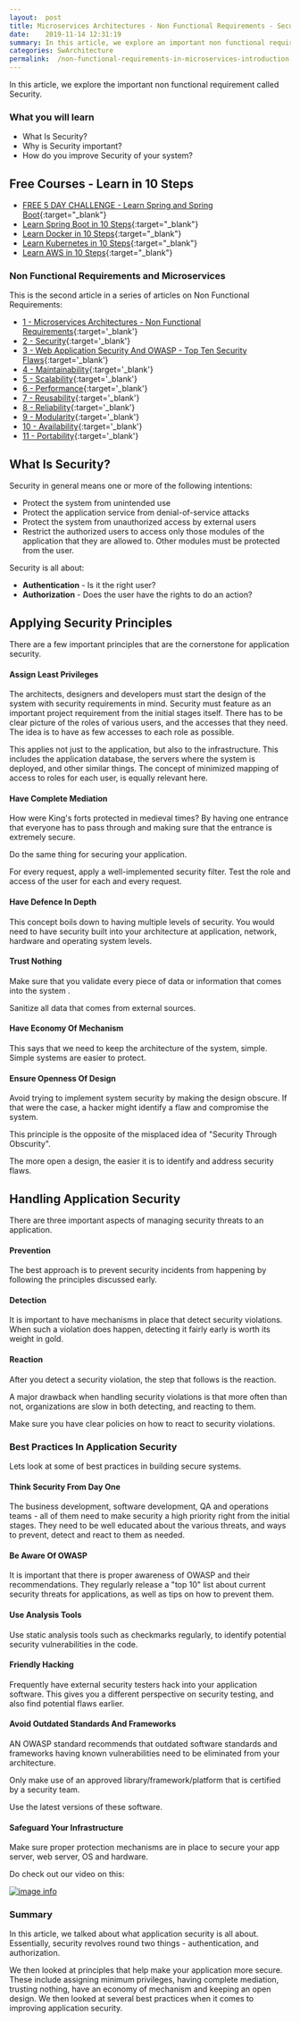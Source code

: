 ```yaml
---
layout:  post
title: Microservices Architectures - Non Functional Requirements - Security
date:    2019-11-14 12:31:19
summary: In this article, we explore an important non functional requirement called Security. 
categories: SwArchitecture
permalink:  /non-functional-requirements-in-microservices-introduction-to-Security
---
```


In this article, we explore the important non functional requirement called Security. 

### What you will learn
- What Is Security?
- Why is Security important?
- How do you improve Security of your system?

## Free Courses - Learn in 10 Steps

- [FREE 5 DAY CHALLENGE - Learn Spring and Spring Boot](https://links.in28minutes.com/SBT-Page-Top-LearningChallenge-SpringBoot){:target="_blank"}
- [Learn Spring Boot in 10 Steps](https://links.in28minutes.com/in28minutes-10steps-springboot){:target="_blank"}
- [Learn Docker in 10 Steps](https://links.in28minutes.com/in28minutes-10steps-docker){:target="_blank"}
- [Learn Kubernetes in 10 Steps](https://links.in28minutes.com/in28minutes-10steps-k8s){:target="_blank"}
- [Learn AWS in 10 Steps](https://links.in28minutes.com/in28minutes-10steps-aws-beanstalk){:target="_blank"}



### Non Functional Requirements and Microservices

This is the second article in a series of articles on Non Functional Requirements:

- [1 - Microservices Architectures - Non Functional Requirements](/non-functional-requirements-in-microservices-architectures){:target='_blank'}
- [2 - Security](/non-functional-requirements-in-microservices-introduction-to-Security){:target='_blank'}
- [3 - Web Application Security And OWASP - Top Ten Security Flaws](/web-application-security-owasp-top-ten){:target='_blank'}
- [4 - Maintainability](/non-functional-requirements-in-microservices-introduction-to-Maintainability){:target='_blank'}
- [5 - Scalability](/non-functional-requirements-in-microservices-introduction-to-Scalability){:target='_blank'}
- [6 - Performance](/non-functional-requirements-in-microservices-introduction-to-performance){:target='_blank'}
- [7 - Reusability](/non-functional-requirements-in-microservices-introduction-to-Reusability){:target='_blank'}
- [8 - Reliability](/non-functional-requirements-in-microservices-introduction-to-Reliability){:target='_blank'}
- [9 - Modularity](/modularity-non-functional-requirement-in-microservices){:target='_blank'}
- [10 - Availability](/availability-non-functional-requirement-in-microservices){:target='_blank'}
- [11 - Portability](/non-functional-requirements-in-microservices-introduction-to-portability){:target='_blank'}


## What Is Security?

Security in general means one or more of the following intentions:
* Protect the system from unintended use
* Protect the application service from denial-of-service attacks
* Protect the system from unauthorized access by external users
* Restrict the authorized users to access only those modules of the application that they are allowed to. Other modules must be protected from the user.

Security is all about: 
* **Authentication** - Is it the right user? 
* **Authorization** - Does the user have the rights to do an action?

## Applying Security Principles

There are a few important principles that are the cornerstone for application security.

#### Assign Least Privileges

The architects, designers and developers must start the design of the system with security requirements in mind. Security must feature as an important project requirement from the initial stages itself. There has to be clear picture of the roles of various users, and the accesses that they need. The idea is to have as few accesses to each role as possible.

This applies not just to the application, but also to the infrastructure. This includes the application database, the servers where the system is deployed, and other similar things. The concept of minimized mapping of access to roles for each user, is equally relevant here. 

#### Have Complete Mediation

How were King's forts protected in medieval times? By having one entrance that everyone has to pass through and making sure that the entrance is extremely secure.

Do the same thing for securing your application.

For every request, apply a well-implemented security filter. Test the role and access of the user for each and every request. 

#### Have Defence In Depth

This concept boils down to having multiple levels of security. You would need to have security built into your architecture at application, network, hardware and operating system levels.

#### Trust Nothing

Make sure that you validate every piece of data or information that comes into the system . 

Sanitize all data that comes from external sources.

#### Have Economy Of Mechanism

This says that we need to keep the architecture of the system, simple. Simple systems are easier to protect.

#### Ensure Openness Of Design

Avoid trying to implement system security by making the design obscure. If that were the case, a hacker might identify a flaw and compromise the system. 

This principle is the opposite of the misplaced idea of "Security Through Obscurity". 

The more open a design, the easier it is to identify and address security flaws.

## Handling Application Security

There are three important aspects of managing security threats to an application.

#### Prevention

The best approach is to prevent security incidents from happening by following the principles discussed early.

#### Detection

It is important to have mechanisms in place that detect security violations. When such a violation does happen, detecting it fairly early is worth its weight in gold. 

#### Reaction

After you detect a security violation, the step that follows is the reaction. 

A major drawback when handling security violations is that more often than not, organizations are slow in both detecting, and reacting to them.

Make sure you have clear policies on how to react to security violations.

### Best Practices In Application Security

Lets look at some of best practices in building secure systems. 

#### Think Security From Day One 

The business development, software development, QA and operations teams - all of them need to make security a high priority right from the initial stages. They need to be well educated about the various threats, and ways to prevent, detect and react to them as needed.

#### Be Aware Of OWASP

It is important that there is proper awareness of OWASP and their recommendations. They regularly release a "top 10" list about current security threats for applications, as well as tips on how to prevent them.

#### Use Analysis Tools

Use static analysis tools such as checkmarks regularly, to identify potential security vulnerabilities in the code.

#### Friendly Hacking

Frequently have external security testers hack into your application software. This gives you a different perspective on security testing, and also find potential flaws earlier.

#### Avoid Outdated Standards And Frameworks

AN OWASP standard recommends that outdated software standards and frameworks having known vulnerabilities need to be eliminated from your architecture. 

Only make use of an approved library/framework/platform that is certified by a security team. 

Use the latest versions of these software.

#### Safeguard Your Infrastructure

Make sure proper protection mechanisms are in place to secure your app server, web server, OS and hardware.


Do check out our video on this:

[![image info](/images/Capture-034-01.png)](https://www.youtube.com/watch?v=4cQE9DU_A9U)

### Summary

In this article, we talked about what application security is all about. Essentially, security revolves round two things - authentication, and authorization. 

We then looked at principles that help make your application more secure. These include assigning minimum privileges, having complete mediation, trusting nothing, have an economy of mechanism and  keeping an open design. We then looked at several best practices when it comes to improving application security.


